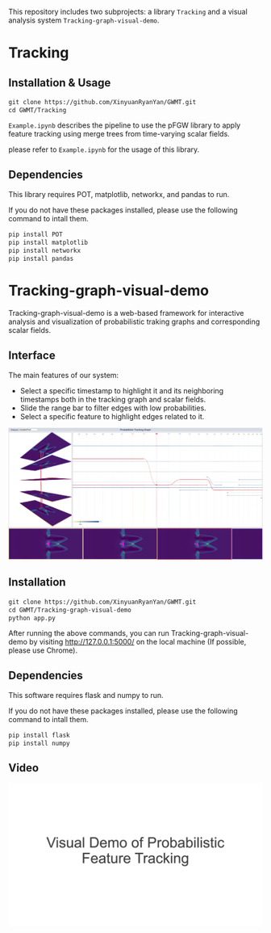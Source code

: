 This repository includes two subprojects: a library `Tracking` and a visual analysis system `Tracking-graph-visual-demo`.

# Tracking

## Installation & Usage
```
git clone https://github.com/XinyuanRyanYan/GWMT.git
cd GWMT/Tracking
```
`Example.ipynb` describes the pipeline to use the pFGW library to apply feature tracking using merge trees from time-varying scalar fields.

please refer to `Example.ipynb` for the usage of this library.


## Dependencies
This library requires POT, matplotlib, networkx, and pandas to run.

If you do not have these packages installed, please use the following command to intall them.

```
pip install POT
pip install matplotlib
pip install networkx
pip install pandas
```

# Tracking-graph-visual-demo
Tracking-graph-visual-demo is a web-based framework for interactive analysis and visualization of probabilistic traking graphs and corresponding scalar fields.

## Interface

The main features of our system:

* Select a specific timestamp to highlight it and its neighboring timestamps both in the tracking graph and scalar fields.
* Slide the range bar to filter edges with low probabilities.
* Select a specific feature to highlight edges related to it.

![interface](./Tracking-graph-visual-demo/static/assets/interface.png)



## Installation
```
git clone https://github.com/XinyuanRyanYan/GWMT.git
cd GWMT/Tracking-graph-visual-demo
python app.py
```

After running the above commands, you can run Tracking-graph-visual-demo by visiting http://127.0.0.1:5000/ on the local machine (If possible, please use Chrome).


## Dependencies
This software requires flask and numpy to run.

If you do not have these packages installed, please use the following command to intall them.

```
pip install flask
pip install numpy
```

## Video
[![Screenshot of video](./Tracking-graph-visual-demo/static/assets/videoInterface.png)](https://www.youtube.com/watch?v=WjFQ1kP2mk4)




